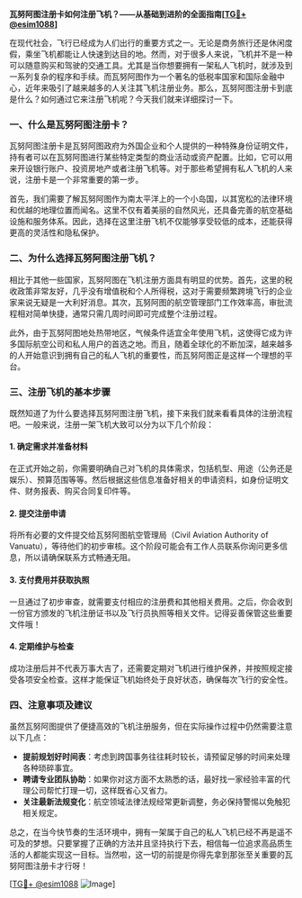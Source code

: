 **瓦努阿图注册卡如何注册飞机？——从基础到进阶的全面指南[[TG💪+ @esim1088](https://t.me/s/esim1088)]**

在现代社会，飞行已经成为人们出行的重要方式之一。无论是商务旅行还是休闲度假，乘坐飞机都能让人快速到达目的地。然而，对于很多人来说，飞机并不是一种可以随意购买和驾驶的交通工具。尤其是当你想要拥有一架私人飞机时，就涉及到一系列复杂的程序和手续。而瓦努阿图作为一个著名的低税率国家和国际金融中心，近年来吸引了越来越多的人关注其飞机注册业务。那么，瓦努阿图注册卡到底是什么？如何通过它来注册飞机呢？今天我们就来详细探讨一下。

### 一、什么是瓦努阿图注册卡？

瓦努阿图注册卡是瓦努阿图政府为外国企业和个人提供的一种特殊身份证明文件，持有者可以在瓦努阿图进行某些特定类型的商业活动或资产配置。比如，它可以用来开设银行账户、投资房地产或者注册飞机等。对于那些希望拥有私人飞机的人来说，注册卡是一个非常重要的第一步。

首先，我们需要了解瓦努阿图作为南太平洋上的一个小岛国，以其宽松的法律环境和优越的地理位置而闻名。这里不仅有着美丽的自然风光，还具备完善的航空基础设施和服务体系。因此，选择在这里注册飞机不仅能够享受较低的成本，还能获得更高的灵活性和隐私保护。

### 二、为什么选择瓦努阿图注册飞机？

相比于其他一些国家，瓦努阿图在飞机注册方面具有明显的优势。首先，这里的税收政策非常友好，几乎没有增值税和个人所得税，这对于需要频繁跨境飞行的企业家来说无疑是一大利好消息。其次，瓦努阿图的航空管理部门工作效率高，审批流程相对简单快捷，通常只需几周时间即可完成整个注册过程。

此外，由于瓦努阿图地处热带地区，气候条件适宜全年使用飞机，这使得它成为许多国际航空公司和私人用户的首选之地。而且，随着全球化的不断加深，越来越多的人开始意识到拥有自己的私人飞机的重要性，而瓦努阿图正是这样一个理想的平台。

### 三、注册飞机的基本步骤

既然知道了为什么要选择瓦努阿图注册飞机，接下来我们就来看看具体的注册流程吧。一般来说，注册一架飞机大致可以分为以下几个阶段：

#### 1. 确定需求并准备材料
在正式开始之前，你需要明确自己对飞机的具体需求，包括机型、用途（公务还是娱乐）、预算范围等等。然后根据这些信息准备好相关的申请资料，如身份证明文件、财务报表、购买合同复印件等。

#### 2. 提交注册申请
将所有必要的文件提交给瓦努阿图航空管理局（Civil Aviation Authority of Vanuatu），等待他们的初步审核。这个阶段可能会有工作人员联系你询问更多信息，所以请确保联系方式畅通无阻。

#### 3. 支付费用并获取执照
一旦通过了初步审查，就需要支付相应的注册费和其他相关费用。之后，你会收到一份官方颁发的飞机注册证书以及飞行员执照等相关文件。记得妥善保管这些重要文件哦！

#### 4. 定期维护与检查
成功注册后并不代表万事大吉了，还需要定期对飞机进行维护保养，并按照规定接受各项安全检查。这样才能保证飞机始终处于良好状态，确保每次飞行的安全性。

### 四、注意事项及建议

虽然瓦努阿图提供了便捷高效的飞机注册服务，但在实际操作过程中仍然需要注意以下几点：
- **提前规划好时间表**：考虑到跨国事务往往耗时较长，请预留足够的时间来处理各种琐碎事宜。
- **聘请专业团队协助**：如果你对这方面不太熟悉的话，最好找一家经验丰富的代理公司帮忙打理一切，这样既省心又省力。
- **关注最新法规变化**：航空领域法律法规经常更新调整，务必保持警惕以免触犯相关规定。

总之，在当今快节奏的生活环境中，拥有一架属于自己的私人飞机已经不再是遥不可及的梦想。只要掌握了正确的方法并且坚持执行下去，相信每一位追求高品质生活的人都能实现这一目标。当然啦，这一切的前提是你得先拿到那张至关重要的瓦努阿图注册卡才行呀！

[[TG💪+ @esim1088](https://t.me/s/esim1088) ![Image](https://i.postimg.cc/4NQfJmqS/Snipaste-2025-05-13-00-14-12.png)]